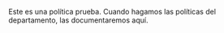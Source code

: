 Este es una política prueba. Cuando hagamos las políticas del departamento, las documentaremos aquí.
